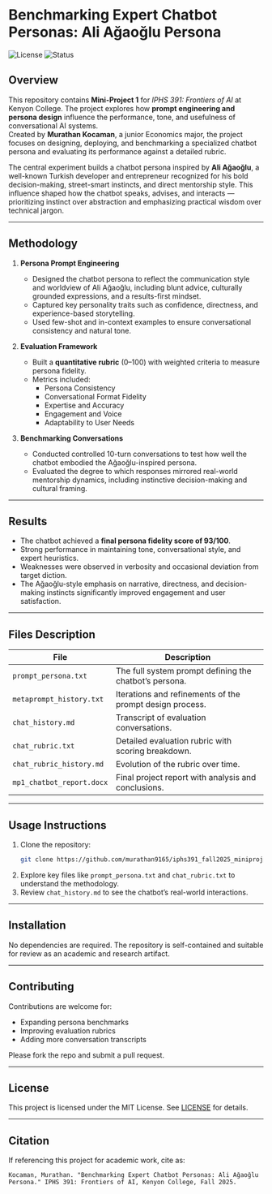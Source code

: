 # Benchmarking Expert Chatbot Personas: Ali Ağaoğlu Persona

![License](https://img.shields.io/badge/license-MIT-blue.svg) ![Status](https://img.shields.io/badge/status-active-success.svg)

## Overview

This repository contains **Mini-Project 1** for *IPHS 391: Frontiers of AI* at Kenyon College. The project explores how **prompt engineering and persona design** influence the performance, tone, and usefulness of conversational AI systems.  
Created by **Murathan Kocaman**, a junior Economics major, the project focuses on designing, deploying, and benchmarking a specialized chatbot persona and evaluating its performance against a detailed rubric.

The central experiment builds a chatbot persona inspired by **Ali Ağaoğlu**, a well-known Turkish developer and entrepreneur recognized for his bold decision-making, street-smart instincts, and direct mentorship style. This influence shaped how the chatbot speaks, advises, and interacts — prioritizing instinct over abstraction and emphasizing practical wisdom over technical jargon.

---

## Methodology

1. **Persona Prompt Engineering**  
   - Designed the chatbot persona to reflect the communication style and worldview of Ali Ağaoğlu, including blunt advice, culturally grounded expressions, and a results-first mindset.  
   - Captured key personality traits such as confidence, directness, and experience-based storytelling.  
   - Used few-shot and in-context examples to ensure conversational consistency and natural tone.

2. **Evaluation Framework**  
   - Built a **quantitative rubric** (0–100) with weighted criteria to measure persona fidelity.  
   - Metrics included:
     - Persona Consistency
     - Conversational Format Fidelity
     - Expertise and Accuracy
     - Engagement and Voice
     - Adaptability to User Needs

3. **Benchmarking Conversations**  
   - Conducted controlled 10-turn conversations to test how well the chatbot embodied the Ağaoğlu-inspired persona.  
   - Evaluated the degree to which responses mirrored real-world mentorship dynamics, including instinctive decision-making and cultural framing.

---

## Results

- The chatbot achieved a **final persona fidelity score of 93/100**.
- Strong performance in maintaining tone, conversational style, and expert heuristics.
- Weaknesses were observed in verbosity and occasional deviation from target diction.
- The Ağaoğlu-style emphasis on narrative, directness, and decision-making instincts significantly improved engagement and user satisfaction.

---

## Files Description

| File | Description |
|------|-------------|
| `prompt_persona.txt` | The full system prompt defining the chatbot’s persona. |
| `metaprompt_history.txt` | Iterations and refinements of the prompt design process. |
| `chat_history.md` | Transcript of evaluation conversations. |
| `chat_rubric.txt` | Detailed evaluation rubric with scoring breakdown. |
| `chat_rubric_history.md` | Evolution of the rubric over time. |
| `mp1_chatbot_report.docx` | Final project report with analysis and conclusions. |

---

## Usage Instructions

1. Clone the repository:
   ```bash
   git clone https://github.com/murathan9165/iphs391_fall2025_miniproject-1_benchmarking-expert-chatbot-personas.git
   ```
2. Explore key files like `prompt_persona.txt` and `chat_rubric.txt` to understand the methodology.
3. Review `chat_history.md` to see the chatbot’s real-world interactions.

---

## Installation

No dependencies are required. The repository is self-contained and suitable for review as an academic and research artifact.

---

## Contributing

Contributions are welcome for:
- Expanding persona benchmarks  
- Improving evaluation rubrics  
- Adding more conversation transcripts

Please fork the repo and submit a pull request.

---

## License

This project is licensed under the MIT License. See [LICENSE](./LICENSE) for details.

---

## Citation

If referencing this project for academic work, cite as:

```
Kocaman, Murathan. "Benchmarking Expert Chatbot Personas: Ali Ağaoğlu Persona." IPHS 391: Frontiers of AI, Kenyon College, Fall 2025.
